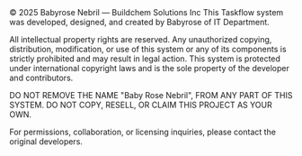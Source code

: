 ##
© 2025 Babyrose Nebril — Buildchem Solutions Inc
This Taskflow system was developed, designed, and created by Babyrose of IT Department.


All intellectual property rights are reserved. Any unauthorized copying, distribution, modification, or use of this system or any of its components is strictly prohibited and may result in legal action.
This system is protected under international copyright laws and is the sole property of the developer and contributors.

DO NOT REMOVE THE NAME "Baby Rose Nebril", FROM ANY PART OF THIS SYSTEM.
DO NOT COPY, RESELL, OR CLAIM THIS PROJECT AS YOUR OWN.

For permissions, collaboration, or licensing inquiries, please contact the original developers.
